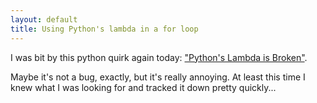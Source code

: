 ```yaml
---
layout: default
title: Using Python's lambda in a for loop
---
```


<!-- jekyll's markdown implementation has some bugs... -->

I was bit by this python quirk again today: ["Python's Lambda is Broken"][1].

Maybe it's not a bug, exactly, but it's really annoying. At least this time I knew what I was looking for and tracked it down pretty quickly...

[1]: http://math.andrej.com/2009/04/09/pythons-lambda-is-broken/
